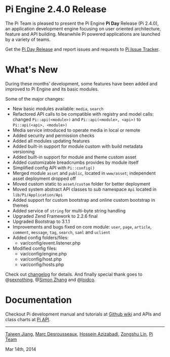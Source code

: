 Pi Engine 2.4.0 Release
=======================

The Pi Team is pleased to present the Pi Engine **Pi Day** Release (Pi 2.4.0), an application development engine focusing on user oriented architecture, feature and API building. Meanwhile Pi powered applications are launched by a variety of teams.

Get the [Pi Day Release](https://github.com/pi-engine/pi/archive/release-2.4.0.zip) and report issues and requests to [Pi Issue Tracker](https://github.com/pi-engine/pi/issues).

What's New
==========

During these months’ development, some features have been added and improved to Pi Engine and its basic modules.

Some of the major changes:

+ New basic modules available: `media`, `search`
+ Refactored API calls to be compatible with registry and model calls: changed `Pi::api(<module>)` and `Pi::api(<module>, <api>)` to `Pi::api(<api>, <module>)`
+ Media service introduced to operate media in local or remote
+ Added security and permission checks
+ Added all modules updating features
+ Added built-in support for module custom with build metadata versioning
+ Added built-in support for module and theme custom asset
+ Added customizable breadcrumbs provides by module itself
+ Simplified config API with `Pi::config()`
+ Merged module `asset` and `public`, located in `www/asset`; independent asset deployment dropped off
+ Moved custom static to `asset/custom` folder for better deployment
+ Moved system abstract API classes to sub namespace `Api` located in `lib/Pi/Application/Api`
+ Added support for custom bootstrap and online custom bootstrap in themes
+ Added service of `string` for multi-byte string handling
+ Upgraded Zend Framework to 2.2.6 final
+ Upgraded Bootstrap to 3.1.1
+ Improvements and bugs fixed on core module: `user`, `page`, `article`, `comment`, `message`, `tag`, `search`, `saml` and `uclient`
+ Added config folders/files:
  + var/config/event.listener.php
+ Modified config files:
  + var/config/engine.php
  + var/config/host.php
  + var/config/hosts.php

Check out [changelog](https://github.com/pi-engine/pi/blob/release-2.4.0/doc/changelog.txt) for details. And finally special thank goes to @[sexnothing](https://github.com/sexnothing), @[Simon Zhang](https://github.com/zhangsimon) and @[loidco](https://github.com/loidco).

Documentation
=============
Checkout Pi development manual and tutorials at [Github wiki](https://github.com/pi-engine/pi/wiki) and APIs and class charts at [Pi API](http://api.piengine.org).


---------------------
[Taiwen Jiang](http://github.com/taiwen), [Marc Desrousseaux](https://github.com/Marc-pi), [Hossein Azizabadi](http://github.com/voltan), [Zongshu Lin](https://github.com/linzongshu), [Pi Team](http://pi-engine.org)

Mar 14th, 2014